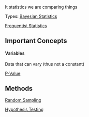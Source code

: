---
---

It statistics we are comparing things

Types:
[Bayesian Statistics](Bayesian%20Statistics.md)

[Frequentist Statistics](Frequentist%20Statistics.md)

## Important Concepts

#### Variables

Data that can vary (thus not a constant)

[P-Value](P-Value.md)

## Methods

[Random Sampling](Random%20Sampling.md)

[Hypothesis Testing](Hypothesis%20Testing.md)
